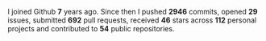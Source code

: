 
I joined Github **7** years ago. Since then I pushed **2946** commits, opened **29** issues, submitted **692** pull requests, received **46** stars across **112** personal projects and contributed to **54** public repositories.
